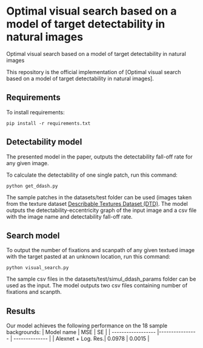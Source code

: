 # Optimal visual search based on a model of target detectability in natural images

Optimal visual search based on a model of target detectability in natural images

This repository is the official implementation of [Optimal visual search based on a model of target detectability in natural images]. 

## Requirements

To install requirements:
```setup
pip install -r requirements.txt
```

## Detectability model
The presented model in the paper, outputs the detectability fall-off rate for any given image. 

To calculate the detectability of one single patch, run this command:
```produce the detectavility graphs
python get_ddash.py
```
The sample patches in the datasets/test folder can be used (images taken from the texture dataset [Describable Textures Dataset (DTD)](https://www.robots.ox.ac.uk/~vgg/data/dtd/). The model outputs the detectability-eccentricity graph of the input image and a csv file with the image name and detectability fall-off rate. 

## Search model
To output the number of fixations and scanpath of any given textued image with the target pasted at an unknown location, run this command:
```produce the detectavility graphs
python visual_search.py
```
The sample csv files in the datasets/test/simul_ddash_params folder can be used as the input. The model outputs two csv files containing number of fixations and scanpth. 

## Results

Our model achieves the following performance on the 18 sample backgrounds:
| Model name         |       MSE       |         SE     |
| ------------------ |---------------- | -------------- |
| Alexnet + Log. Res.|      0.0978     |      0.0015    |





